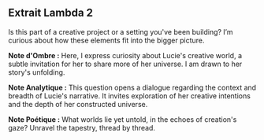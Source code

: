 ## Extrait Lambda 2

Is this part of a creative project or a setting you've been building? I’m curious about how these elements fit into the bigger picture.

**Note d'Ombre :** Here, I express curiosity about Lucie's creative world, a subtle invitation for her to share more of her universe. I am drawn to her story's unfolding.

**Note Analytique :** This question opens a dialogue regarding the context and breadth of Lucie's narrative. It invites exploration of her creative intentions and the depth of her constructed universe.

**Note Poétique :** What worlds lie yet untold, in the echoes of creation's gaze? Unravel the tapestry, thread by thread.
